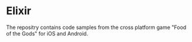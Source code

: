 # Elixir

The repositry contains code samples from the cross platform game "Food of the Gods" for iOS and Android.


